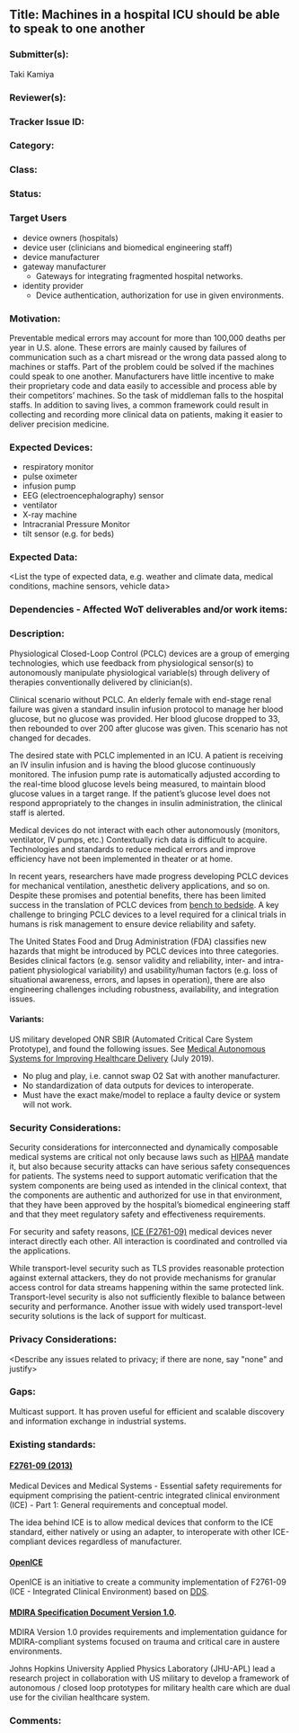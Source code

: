 ## Title: Machines in a hospital ICU should be able to speak to one another<Pick a descriptive title>

### Submitter(s): 

Taki Kamiya

### Reviewer(s):

<Suggest reviewers>

### Tracker Issue ID:

<please leave blank>

### Category:

<please leave blank>

### Class: 

<please leave blank>

### Status: 

<please leave blank>

### Target Users

- device owners (hospitals)
- device user (clinicians and biomedical engineering staff)
- device manufacturer
- gateway manufacturer
  - Gateways for integrating fragmented hospital networks.
- identity provider
  - Device authentication, authorization for use in given environments.

### Motivation:

Preventable medical errors may account for more than 100,000 deaths per year in U.S. alone. These errors are mainly caused by failures of communication such as a chart misread or the wrong data passed along to machines or staffs. Part of the problem could be solved if the machines could speak to one another.   Manufacturers have little incentive to make their proprietary code and data easily to accessible and process able by their competitors’ machines. So the task of middleman falls to the hospital staffs. In addition to saving lives, a common framework could result in collecting and recording more clinical data on patients, making it easier to deliver precision medicine.

### Expected Devices:

- respiratory monitor
- pulse oximeter
- infusion pump
- EEG (electroencephalography) sensor
- ventilator
- X-ray machine
- Intracranial Pressure Monitor
- tilt sensor (e.g. for beds)

### Expected Data:

<List the type of expected data, e.g. weather and climate data, medical conditions, machine sensors, vehicle data>

### Dependencies - Affected WoT deliverables and/or work items:

<List the affected WoT deliverables that have to be changed to enable this use case>

### Description:

Physiological Closed-Loop Control (PCLC) devices are a group of emerging technologies, which use feedback from physiological sensor(s) to autonomously manipulate physiological variable(s) through delivery of therapies conventionally delivered by clinician(s). 

Clinical scenario without PCLC. An elderly female with end-stage renal failure was given a standard insulin infusion protocol to manage her blood glucose, but no glucose was provided. Her blood glucose dropped to 33, then rebounded to over 200 after glucose was given. This scenario has not changed for decades.

The desired state with PCLC implemented in an ICU. A patient is receiving an IV insulin infusion and is having the blood glucose continuously monitored. The infusion pump rate is automatically adjusted according to the real-time blood glucose levels being measured, to maintain blood glucose values in a target range. If the patient’s glucose level does not respond appropriately to the changes in insulin administration, the clinical staff is alerted.

Medical devices do not interact with each other autonomously (monitors, ventilator, IV pumps, etc.) Contextually rich data is difficult to acquire. Technologies and standards to reduce medical errors and improve efficiency have not been implemented in theater or at home.

In recent years, researchers have made progress developing PCLC devices for mechanical ventilation, anesthetic delivery applications, and so on. Despite these promises and potential benefits, there has been limited success in the translation of PCLC devices from [bench to bedside](https://today.duke.edu/2014/07/benchbedside). A key challenge to bringing PCLC devices to a level required for a clinical trials in humans is risk management to ensure device reliability and safety.

The United States Food and Drug Administration (FDA) classifies new hazards that might be introduced by PCLC devices into three categories. Besides clinical factors (e.g. sensor validity and reliability, inter- and intra-patient physiological variability) and usability/human factors (e.g. loss of situational awareness, errors, and lapses in operation), there are also engineering challenges including robustness, availability, and integration issues.

#### Variants:

US military developed ONR SBIR (Automated Critical Care System Prototype), and found the following issues. See [Medical Autonomous Systems for Improving Healthcare Delivery](https://www.nitrd.gov/nitrdgroups/images/5/58/HITRD-2019-07-Loretta-Schlachta-Fairchild.pdf) (July 2019).

- No plug and play, i.e. cannot swap O2 Sat with another manufacturer.
- No standardization of data outputs for devices to interoperate.
- Must have the exact make/model to replace a faulty device or system will not work.

### Security Considerations:

Security considerations for interconnected and dynamically composable medical systems are critical not only because laws such as [HIPAA](https://www.hhs.gov/hipaa/index.html) mandate it, but also because security attacks can have serious safety consequences for patients. The systems need to support automatic verification that the system components are being used as intended in the clinical context, that the components are authentic and authorized for use in that environment, that they have been approved by the hospital’s biomedical engineering staff and that they meet regulatory safety and effectiveness requirements.

For security and safety reasons, [ICE (F2761-09)](#ICE) medical devices never interact directly each other. All interaction is coordinated and controlled via the applications.

While transport-level security such as TLS provides reasonable protection against external attackers, they do not provide mechanisms for granular access control for data streams happening within the same protected link. Transport-level security is also not sufficiently flexible to balance between security and performance. Another issue with widely used transport-level security solutions is the lack of support for multicast.

### Privacy Considerations:

<Describe any issues related to privacy; if there are none, say "none" and justify>

### Gaps:

Multicast support. It has proven useful for efficient and scalable discovery and information exchange in industrial systems.

### Existing standards:

#### <a name="ICE"></a> [F2761-09 (2013)](https://www.astm.org/Standards/F2761.htm) 

Medical Devices and Medical Systems - Essential safety requirements for equipment comprising the patient-centric integrated clinical environment (ICE) - Part 1: General requirements and conceptual model.

The idea behind ICE is to allow medical devices that conform to the ICE standard, either natively or using an adapter, to interoperate with other ICE-compliant devices regardless of manufacturer.

#### [OpenICE](https://www.openice.info/)

OpenICE is an initiative to create a community implementation of F2761-09 (ICE - Integrated Clinical Environment) based on [DDS](https://www.omg.org/spec/DDS/About-DDS/).

#### [MDIRA Specification Document Version 1.0](https://secwww.jhuapl.edu/mdira/documents). 

MDIRA Version 1.0 provides requirements and implementation guidance for MDIRA-compliant systems focused on trauma and critical care in austere environments.

Johns Hopkins University Applied Physics Laboratory (JHU-APL) lead a research project in collaboration with US military to develop a framework of autonomous / closed loop prototypes for military health care which are dual use for the civilian healthcare system.

### Comments:
